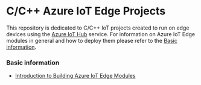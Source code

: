 # C/C++ Azure IoT Edge Projects
This repository is dedicated to C/C++ IoT projects created to run on edge devices using the [Azure IoT Hub](https://docs.microsoft.com/en-us/azure/iot-hub/about-iot-hub) service. For information on Azure IoT Edge modules in general and how to deploy them please refer to the [Basic information](##basic-information).

### Basic information
  - [Introduction to Building Azure IoT Edge Modules](module_building.md)
